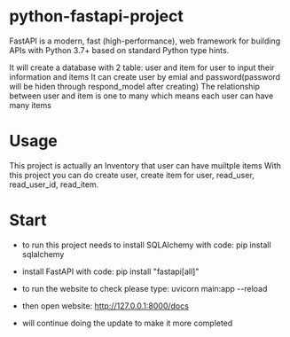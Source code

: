 # python-fastapi-project
FastAPI is a modern, fast (high-performance), web framework for building APIs with Python 3.7+ based on standard Python type hints.

It will create a database with 2 table: user and item for user to input their information and items
It can create user by emial and password(password will be hiden through respond_model after creating)
The relationship between user and item is one to many which means each user can have many items

# Usage
This project is actually an Inventory that user can have muiltple items With this project you can do create user, create item for user, read_user, read_user_id, read_item.

# Start
- to run this project needs to install SQLAlchemy with code: pip install sqlalchemy

- install FastAPI with code: pip install "fastapi[all]"

- to run the website to check please type: uvicorn main:app --reload 

- then open website:  http://127.0.0.1:8000/docs



- will continue doing the update to make it more completed 
